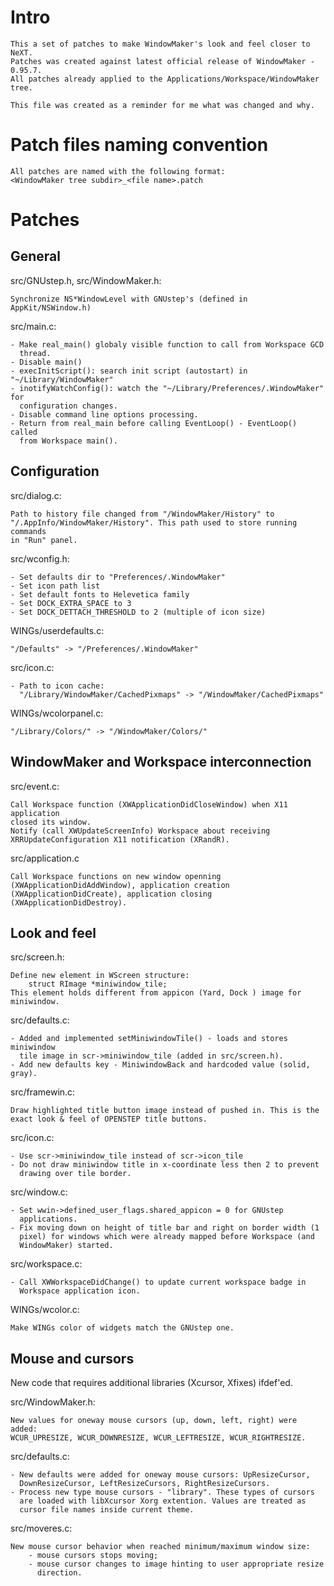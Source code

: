 Intro
=====
    
    This a set of patches to make WindowMaker's look and feel closer to NeXT.
    Patches was created against latest official release of WindowMaker - 0.95.7.
    All patches already applied to the Applications/Workspace/WindowMaker tree.
    
    This file was created as a reminder for me what was changed and why.
    
Patch files naming convention
=============================

    All patches are named with the following format:
    <WindowMaker tree subdir>_<file name>.patch

Patches
=======

General
-------

src/GNUstep.h, src/WindowMaker.h:

    Synchronize NS*WindowLevel with GNUstep's (defined in AppKit/NSWindow.h)

src/main.c:

    - Make real_main() globaly visible function to call from Workspace GCD
      thread.
    - Disable main()
    - execInitScript(): search init script (autostart) in "~/Library/WindowMaker"
    - inotifyWatchConfig(): watch the "~/Library/Preferences/.WindowMaker" for
      configuration changes.
    - Disable command line options processing.
    - Return from real_main before calling EventLoop() - EventLoop() called
      from Workspace main().
    
Configuration
-------------

src/dialog.c:

    Path to history file changed from "/WindowMaker/History" to
    "/.AppInfo/WindowMaker/History". This path used to store running commands
    in "Run" panel.

src/wconfig.h:

    - Set defaults dir to "Preferences/.WindowMaker"
    - Set icon path list
    - Set default fonts to Helevetica family
    - Set DOCK_EXTRA_SPACE to 3
    - Set DOCK_DETTACH_THRESHOLD to 2 (multiple of icon size)

WINGs/userdefaults.c: 

    "/Defaults" -> "/Preferences/.WindowMaker"

src/icon.c:

    - Path to icon cache: 
      "/Library/WindowMaker/CachedPixmaps" -> "/WindowMaker/CachedPixmaps"
      
WINGs/wcolorpanel.c:

    "/Library/Colors/" -> "/WindowMaker/Colors/"

WindowMaker and Workspace interconnection
-----------------------------------------

src/event.c:

    Call Workspace function (XWApplicationDidCloseWindow) when X11 application
    closed its window.
    Notify (call XWUpdateScreenInfo) Workspace about receiving
    XRRUpdateConfiguration X11 notification (XRandR).

src/application.c

    Call Workspace functions on new window openning
    (XWApplicationDidAddWindow), application creation
    (XWApplicationDidCreate), application closing (XWApplicationDidDestroy).

Look and feel
-------------

src/screen.h:

    Define new element in WScreen structure:
        struct RImage *miniwindow_tile;
    This element holds different from appicon (Yard, Dock ) image for miniwindow.
    
src/defaults.c:

    - Added and implemented setMiniwindowTile() - loads and stores miniwindow
      tile image in scr->miniwindow_tile (added in src/screen.h).
    - Add new defaults key - MiniwindowBack and hardcoded value (solid, gray).
    
src/framewin.c:

    Draw highlighted title button image instead of pushed in. This is the
    exact look & feel of OPENSTEP title buttons.

src/icon.c:

    - Use scr->miniwindow_tile instead of scr->icon_tile
    - Do not draw miniwindow title in x-coordinate less then 2 to prevent
      drawing over tile border.

src/window.c:

    - Set wwin->defined_user_flags.shared_appicon = 0 for GNUstep
      applications.
    - Fix moving down on height of title bar and right on border width (1
      pixel) for windows which were already mapped before Workspace (and
      WindowMaker) started.

src/workspace.c:

    - Call XWWorkspaceDidChange() to update current workspace badge in
      Workspace application icon.
    
WINGs/wcolor.c:

    Make WINGs color of widgets match the GNUstep one.

Mouse and cursors
-----------------

New code that requires additional libraries (Xcursor, Xfixes) ifdef'ed.

src/WindowMaker.h:

    New values for oneway mouse cursors (up, down, left, right) were added:
    WCUR_UPRESIZE, WCUR_DOWNRESIZE, WCUR_LEFTRESIZE, WCUR_RIGHTRESIZE.

src/defaults.c:

    - New defaults were added for oneway mouse cursors: UpResizeCursor, 
      DownResizeCursor, LeftResizeCursors, RightResizeCursors.
    - Process new type mouse cursors - "library". These types of cursors
      are loaded with libXcursor Xorg extention. Values are treated as
      cursor file names inside current theme.

src/moveres.c:

    New mouse cursor behavior when reached minimum/maximum window size: 
        - mouse cursors stops moving;
        - mouse cursor changes to image hinting to user appropriate resize 
          direction.
